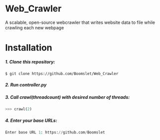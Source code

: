 # Web_Crawler
A scalable, open-source webcrawler that writes website data to file while crawling each new webpage

# Installation
##### 1. Clone this repository:
```
$ git clone https://github.com/Boomslet/Web_Crawler
```

##### 2. Run controller.py


##### 3. Call crawl(threadcount) with desired number of threads:
```Python
>>> crawl(2)
```
##### 4. Enter your base URLs:
```Python
Enter base URL 1: https://github.com/Boomslet
```
